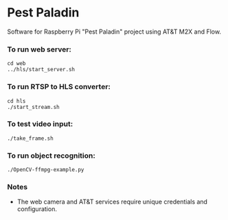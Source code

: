 Pest Paladin
===============

Software for Raspberry Pi "Pest Paladin" project using AT&T M2X and Flow.

### To run web server:

```
cd web
../hls/start_server.sh
```


### To run RTSP to HLS converter:

```
cd hls
./start_stream.sh
```

### To test video input:

```
./take_frame.sh
```

### To run object recognition:

```
./OpenCV-ffmpg-example.py
```

### Notes
* The web camera and AT&T services require unique credentials and configuration.
